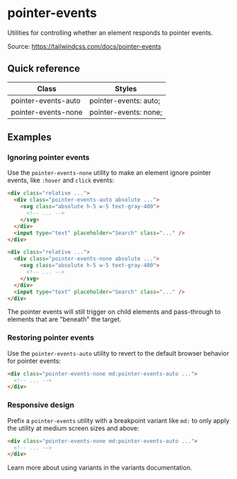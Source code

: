 # pointer-events

Utilities for controlling whether an element responds to pointer events.

Source: https://tailwindcss.com/docs/pointer-events

## Quick reference

| Class | Styles |
|---|---|
| pointer-events-auto | pointer-events: auto; |
| pointer-events-none | pointer-events: none; |

## Examples

### Ignoring pointer events

Use the `pointer-events-none` utility to make an element ignore pointer events, like `:hover` and `click` events:

```html
<div class="relative ...">
  <div class="pointer-events-auto absolute ...">
    <svg class="absolute h-5 w-5 text-gray-400">
      <!-- ... -->
    </svg>
  </div>
  <input type="text" placeholder="Search" class="..." />
</div>

<div class="relative ...">
  <div class="pointer-events-none absolute ...">
    <svg class="absolute h-5 w-5 text-gray-400">
      <!-- ... -->
    </svg>
  </div>
  <input type="text" placeholder="Search" class="..." />
</div>
```

The pointer events will still trigger on child elements and pass-through to elements that are "beneath" the target.

### Restoring pointer events

Use the `pointer-events-auto` utility to revert to the default browser behavior for pointer events:

```html
<div class="pointer-events-none md:pointer-events-auto ...">
  <!-- ... -->
</div>
```

### Responsive design

Prefix a `pointer-events` utility with a breakpoint variant like `md:` to only apply the utility at medium screen sizes and above:

```html
<div class="pointer-events-none md:pointer-events-auto ...">
  <!-- ... -->
</div>
```

Learn more about using variants in the variants documentation.
